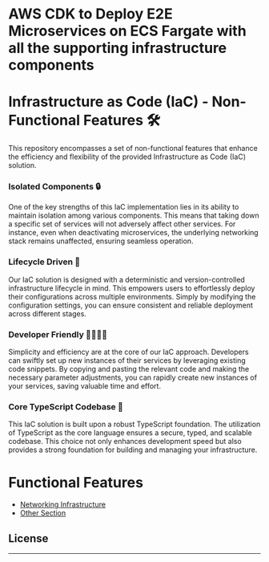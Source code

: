 # AWS CDK to Deploy E2E Microservices on ECS Fargate with all the supporting infrastructure components 

# Infrastructure as Code (IaC) - Non-Functional Features 🛠️

This repository encompasses a set of non-functional features that enhance the efficiency and flexibility of the provided Infrastructure as Code (IaC) solution.

### Isolated Components 🔒
One of the key strengths of this IaC implementation lies in its ability to maintain isolation among various components. This means that taking down a specific set of services will not adversely affect other services. For instance, even when deactivating microservices, the underlying networking stack remains unaffected, ensuring seamless operation.

### Lifecycle Driven 🔄
Our IaC solution is designed with a deterministic and version-controlled infrastructure lifecycle in mind. This empowers users to effortlessly deploy their configurations across multiple environments. Simply by modifying the configuration settings, you can ensure consistent and reliable deployment across different stages.

### Developer Friendly 👩‍💻👨‍💻
Simplicity and efficiency are at the core of our IaC approach. Developers can swiftly set up new instances of their services by leveraging existing code snippets. By copying and pasting the relevant code and making the necessary parameter adjustments, you can rapidly create new instances of your services, saving valuable time and effort.

### Core TypeScript Codebase 🚀
This IaC solution is built upon a robust TypeScript foundation. The utilization of TypeScript as the core language ensures a secure, typed, and scalable codebase. This choice not only enhances development speed but also provides a strong foundation for building and managing your infrastructure.


# Functional Features
- [Networking Infrastructure](./docs/Networking.md)
- [Other Section](./other/README.md)
## License

---